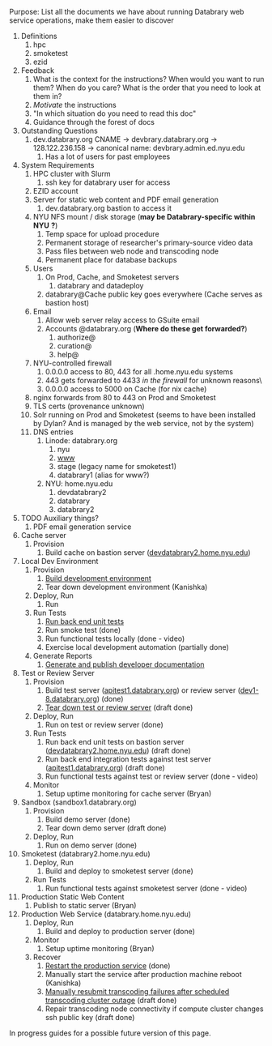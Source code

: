 Purpose: List all the documents we have about running Databrary web
service operations, make them easier to discover



1.  Definitions
    1.  hpc
    2.  smoketest
    3.  ezid
2.  Feedback
    1.  What is the context for the instructions? When would you want to
        run them? When do you care? What is the order that you need to
        look at them in?
    2.  *Motivate* the instructions
    3.  "In which situation do you need to read this doc"
    4.  Guidance through the forest of docs
3.  Outstanding Questions
    1.  dev.databrary.org CNAME → devbrary.databrary.org →
        128.122.236.158 → canonical name: devbrary.admin.ed.nyu.edu
        1.  Has a lot of users for past employees
4.  System Requirements
    1.  HPC cluster with Slurm
        1.  ssh key for databrary user for access
    2.  EZID account
    3.  Server for static web content and PDF email generation
        1.  dev.databrary.org bastion to access it
    4.  NYU NFS mount / disk storage (**may be Databrary-specific within
        NYU** **?**)
        1.  Temp space for upload procedure
        2.  Permanent storage of researcher's primary-source video data
        3.  Pass files between web node and transcoding node
        4.  Permanent place for database backups
    5.  Users
        1.  On Prod, Cache, and Smoketest servers
            1.  databrary and datadeploy
        2.  databrary@Cache public key goes everywhere (Cache serves as
            bastion host)
    6.  Email
        1.  Allow web server relay access to GSuite email
        2.  Accounts @databrary.org (**Where do these get
            forwarded?**)
            1.  authorize@
            2.  curation@
            3.  help@
    7.  NYU-controlled firewall
        1.  0.0.0.0 access to 80, 443 for all .home.nyu.edu systems
        2.  443 gets forwarded to 4433 *in the firewall* for unknown
            reasons\\
        3.  0.0.0.0 access to 5000 on Cache (for nix cache)
    8.  nginx forwards from 80 to 443 on Prod and Smoketest
    9.  TLS certs (provenance unknown)
    10. Solr running on Prod and Smoketest (seems to have been installed
        by Dylan? And is managed by the web service, not by the system)
    11. DNS entries
        1.  Linode: databrary.org
            1.  nyu
            2.  [www](http://www.databrary.org)
            3.  stage (legacy name for smoketest1)
            4.  databrary1 (alias for www?)
        2.  NYU: home.nyu.edu
            1.  devdatabrary2
            2.  databrary
            3.  databrary2
5.  TODO Auxiliary things?
    1.  PDF email generation service
6.  Cache server
    1.  Provision
        1.  Build cache on bastion server
            ([devdatabrary2.home.nyu.edu](http://devdatabrary2.home.nyu.edu))
7.  Local Dev Environment
    1.  Provision
        1.  [Build development
            environment](https://github.com/databrary/databrary/blob/39de1752ecffae20db926a6492ece132a3c14e2b/docs/Local-Dev-Environment/Build.md)
        2.  Tear down development environment (Kanishka)
    2.  Deploy, Run
        1.  Run
    3.  Run Tests
        1.  [Run back end unit
            tests](https://projects.databrary.org/confluence/display/DD/How+to+run+tests)
        2.  Run smoke test (done)
        3.  Run functional tests locally (done - video)
        4.  Exercise local development automation (partially done)
    4.  Generate Reports
        1.  [Generate and publish developer
            documentation](https://projects.databrary.org/confluence/display/DD/How+to+update+Databrary%27s+GitHub+Pages)
8.  Test or Review Server
    1.  Provision
        1.  Build test server
            ([apitest1.databrary.org](http://apitest1.databrary.org)) or
            review server
            ([dev1-8.databrary.org](http://dev1-8.databrary.org)) (done)
        2.  [Tear down test or review
            server](https://github.com/databrary/databrary/wiki/Tear-down-test-or-review-server)
            (draft done)
    2.  Deploy, Run
        1.  Run on test or review server (done)
    3.  Run Tests
        1.  Run back end unit tests on bastion server
            ([devdatabrary2.home.nyu.edu](http://devdatabrary2.home.nyu.edu))
            (draft done)
        2.  Run back end integration tests against test server
            ([apitest1.databrary.org](http://apitest1.databrary.org))
            (draft done)
        3.  Run functional tests against test or review server (done -
            video)
    4.  Monitor
        1.  Setup uptime monitoring for cache server (Bryan)
9.  Sandbox (sandbox1.databrary.org)
    1.  Provision
        1.  Build demo server (done)
        2.  Tear down demo server (draft done)
    2.  Deploy, Run
        1.  Run on demo server (done)
10. Smoketest (databrary2.home.nyu.edu)
    1.  Deploy, Run
        1.  Build and deploy to smoketest server (done)
    2.  Run Tests
        1.  Run functional tests against smoketest server (done - video)
11. Production Static Web Content
    1.  Publish to static server (Bryan)
12. Production Web Service (databrary.home.nyu.edu)
    1.  Deploy, Run
        1.  Build and deploy to production server (done)
    2.  Monitor
        1.  Setup uptime monitoring (Bryan)
    3.  Recover
        1.  [Restart the production
            service](https://github.com/databrary/databrary/wiki/Restart-the-production-service)
            (done)
        2.  Manually start the service after production machine reboot
            (Kanishka)
        3.  [Manually resubmit transcoding failures after scheduled
            transcoding cluster
            outage](https://github.com/databrary/databrary-incubator/blob/master/prototype-reports/clusterOutageJobs.sql)
            (draft done)
        4.  Repair transcoding node connectivity if compute cluster
            changes ssh public key (draft done)

In progress guides for a possible future version of this page.
